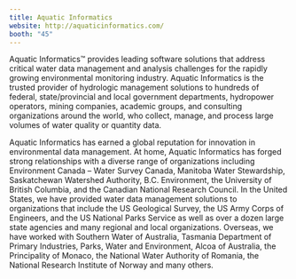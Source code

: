 ```yaml
---
title: Aquatic Informatics
website: http://aquaticinformatics.com/
booth: "45"
---
```


Aquatic Informatics™ provides leading software solutions that address critical water data management and analysis challenges for the rapidly growing environmental monitoring industry. Aquatic Informatics is the trusted provider of hydrologic management solutions to hundreds of federal, state/provincial and local government departments, hydropower operators, mining companies, academic groups, and consulting organizations around the world, who collect, manage, and process large volumes of water quality or quantity data.

Aquatic Informatics has earned a global reputation for innovation in environmental data management. At home, Aquatic Informatics has forged strong relationships with a diverse range of organizations including Environment Canada – Water Survey Canada, Manitoba Water Stewardship, Saskatchewan Watershed Authority, B.C. Environment, the University of British Columbia, and the Canadian National Research Council. In the United States, we have provided water data management solutions to organizations that include the US Geological Survey, the US Army Corps of Engineers, and the US National Parks Service as well as over a dozen large state agencies and many regional and local organizations. Overseas, we have worked with Southern Water of Australia, Tasmania Department of Primary Industries, Parks, Water and Environment, Alcoa of Australia, the Principality of Monaco, the National Water Authority of Romania, the National Research Institute of Norway and many others.
